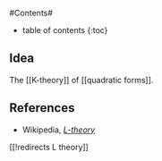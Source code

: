 
#Contents#
* table of contents
{:toc}

## Idea

The [[K-theory]] of [[quadratic forms]].

## References

* Wikipedia, _[L-theory](http://en.wikipedia.org/wiki/L-theory)_

[[!redirects L theory]]

